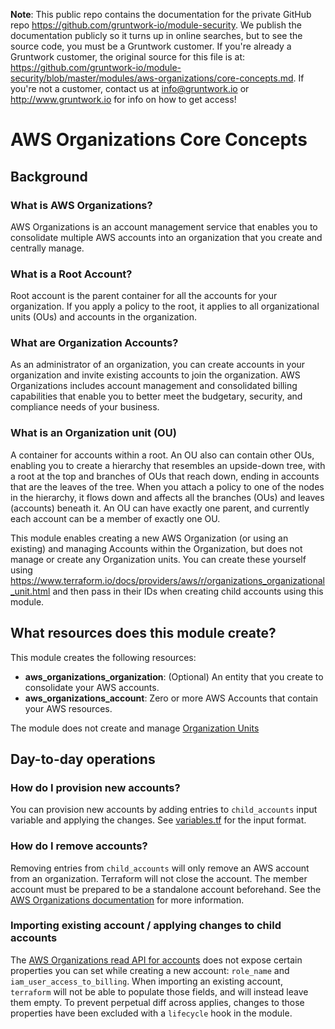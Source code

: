 **Note**: This public repo contains the documentation for the private GitHub repo <https://github.com/gruntwork-io/module-security>.
We publish the documentation publicly so it turns up in online searches, but to see the source code, you must be a Gruntwork customer.
If you're already a Gruntwork customer, the original source for this file is at: <https://github.com/gruntwork-io/module-security/blob/master/modules/aws-organizations/core-concepts.md>.
If you're not a customer, contact us at <info@gruntwork.io> or <http://www.gruntwork.io> for info on how to get access!

# AWS Organizations Core Concepts

## Background

### What is AWS Organizations?
AWS Organizations is an account management service that enables you to consolidate multiple AWS accounts into an organization that you create and centrally manage.

### What is a Root Account?
Root account is the parent container for all the accounts for your organization. If you apply a policy to the root, it applies to all organizational units (OUs) and accounts in the organization.

### What are Organization Accounts?
As an administrator of an organization, you can create accounts in your organization and invite existing accounts to join the organization. AWS Organizations includes account management and consolidated billing capabilities that enable you to better meet the budgetary, security, and compliance needs of your business. 

### What is an Organization unit (OU)
A container for accounts within a root. An OU also can contain other OUs, enabling you to create a hierarchy that resembles 
an upside-down tree, with a root at the top and branches of OUs that reach down, ending in accounts that are the leaves 
of the tree. When you attach a policy to one of the nodes in the hierarchy, it flows down and affects all the branches 
(OUs) and leaves (accounts) beneath it. An OU can have exactly one parent, and currently each account can be a member of 
exactly one OU.

This module enables creating a new AWS Organization (or using an existing) and managing Accounts within the Organization, 
but does not manage or create any Organization units. You can create these yourself using 
https://www.terraform.io/docs/providers/aws/r/organizations_organizational_unit.html and then pass in their IDs when 
creating child accounts using this module.

## What resources does this module create?

This module creates the following resources:

- **aws_organizations_organization**: (Optional) An entity that you create to consolidate your AWS accounts.
- **aws_organizations_account**: Zero or more AWS Accounts that contain your AWS resources.

The module does not create and manage [Organization 
Units](https://docs.aws.amazon.com/organizations/latest/userguide/orgs_manage_ous.html) 

## Day-to-day operations

### How do I provision new accounts?
You can provision new accounts by adding entries to `child_accounts` input variable and applying the changes. 
See [variables.tf](variables.tf) for the input format.  


### How do I remove accounts?
Removing entries from `child_accounts` will only remove an AWS account from an organization. Terraform will not close the account. 
The member account must be prepared to be a standalone account beforehand. 
See the [AWS Organizations documentation](https://docs.aws.amazon.com/organizations/latest/userguide/orgs_manage_accounts_remove.html) for more information.

### Importing existing account / applying changes to child accounts
The [AWS Organizations read API for accounts](https://docs.aws.amazon.com/organizations/latest/APIReference/API_Account.html) does not expose 
certain properties you can set while creating a new account: `role_name` and `iam_user_access_to_billing`. When importing an existing 
account, `terraform` will not be able to populate those fields, and will instead leave them empty. To prevent perpetual diff across applies, 
changes to those properties have been excluded with a `lifecycle` hook in the module.  
